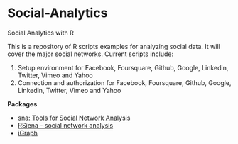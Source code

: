Social-Analytics
================

Social Analytics with R

This is a repository of R scripts examples for analyzing social data. It will cover the major social networks. Current scripts include:

1. Setup environment for Facebook, Foursquare, Github, Google, Linkedin, Twitter, Vimeo and Yahoo
2. Connection and authorization for Facebook, Foursquare, Github, Google, Linkedin, Twitter, Vimeo and Yahoo

**Packages**

- [sna: Tools for Social Network Analysis](https://cran.r-project.org/web/packages/sna/index.html)
- [RSiena - social network analysis](http://r-forge.r-project.org/R/?group_id=461)
- [iGraph](http://igraph.org)